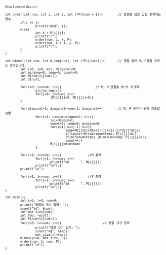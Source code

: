 <code>

    #include<stdio.h>

    int order(int num, int i, int j, int (*P)[num + 1]){		// 정렬된 행렬 곱을 출력하는 함수
            if(i == j)
                    printf("A%d", i);
            else{
                    int k = P[i][j];
                    printf("(");
                    order(num, i, k, P);
                    order(num, k + 1, j, P);
                    printf(")");
            }
    }

    int mimmul(int num, int d_tmp[num], int (*P)[num+1]){		// 행렬 곱의 M, P행렬 구하는 함수입니다.
            int i=0, j=0, k=1, diagonal=0;
            int minimum=0, temp=0, count=0;
            int M[num+1][num+1];
            int d[num];

            for(i=0; i<=num; i++){					// P, M 행렬을 0으로 초기화
                    d[i]=d_tmp[i];
                    for(j=0; j<=num; j++)
                            {P[i][j]=0; M[i][j]=0;}
            }

            for(diagonal=1; diagonal<=num-1; diagonal++)		// M, P 구하기 위해 최솟값 판별 
                    for(i=1; i<=num-diagonal; i++){
                            j=i+diagonal;
                            count=0; temp=0; minimum=0;
                            for(k=i; k<=j-1; k++){
                                    temp=M[i][k]+M[k+1][j]+d[i-1]*d[i]*d[j];
                                    if(count==0){minimum=temp; P[i][j]=k;}
                                    if(minimum>temp) {minimum=temp; P[i][j]=k;}
                                    count++;}
                            M[i][j]=minimum;
                    }

            for(i=1; i<=num; i++){				//M 출력
                    for(j=1; j<=num; j++)
                            printf("%d      ", M[i][j]);
                    printf("\n");}
            printf("\n");

            for(i=1; i<=num; i++){				//P 출력
                    for(j=1; j<=num; j++)
                            printf("%d      ", P[i][j]);
                    printf("\n");}
    }

    int main(){
            int i=0, j=0, num=0;
            printf("행렬의 개수 입력: ");
            scanf("%d", &num);
            int mat_size[num];
            int tmp, result;
            int P[num+1][num+1];
            for(i=0; i<=num; i++){						// 행렬 크기 입력
                    printf("행렬 크기 입력: ");
                    scanf("%d", &tmp);
                    mat_size[i]=tmp;}
            mimmul(num, mat_size, P);
            order(num, 1, num, P);
            printf("\n");
    }

</code>

